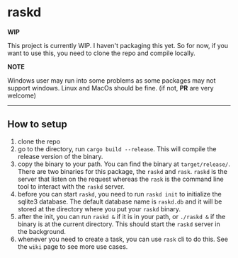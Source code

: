 # raskd

**WIP**

This project is currently WIP. I haven't packaging this yet. So for now, if you
want to use this, you need to clone the repo and compile locally.

**NOTE**

Windows user may run into some problems as some packages may not support
windows. Linux and MacOs should be fine. (if not, **PR** are very welcome)

---

## How to setup

1. clone the repo 
2. go to the directory, run `cargo build --release`. This will compile the
   release version of the binary.
3. copy the binary to your path. You can find the binary at `target/release/`.
   There are two binaries for this package, the `raskd` and `rask`. `raskd` is
   the server that listen on the request whereas the `rask` is the command line
   tool to interact with the `raskd` server.
4. before you can start `raskd`, you need to run `raskd init` to initialize the
   sqlite3 database. The default database name is `raskd.db` and it will be
   stored at the directory where you put your `raskd` binary.
5. after the init, you can run `raskd &` if it is in your path, or `./raskd &`
   if the binary is at the current directory. This should start the `raskd`
   server in the background.
6. whenever you need to create a task, you can use `rask` cli to do this. See
   the `wiki` page to see more use cases.